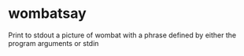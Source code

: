 # wombatsay
Print to stdout a picture of wombat with a phrase defined by either the program arguments or stdin
